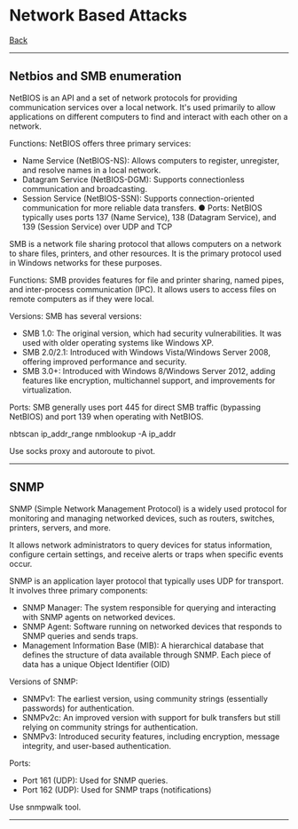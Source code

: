 # Network Based Attacks
[Back](../index.md)

-- -

## Netbios and SMB enumeration

NetBIOS is an API and a set of network protocols for providing communication services over a local network. It's used primarily to allow applications on different computers to find and interact with each other on a network.


Functions: NetBIOS offers three primary services:
+ Name Service (NetBIOS-NS): Allows computers to register, unregister, and 
resolve names in a local network.
+ Datagram Service (NetBIOS-DGM): Supports connectionless communication and 
broadcasting.
+ Session Service (NetBIOS-SSN): Supports connection-oriented communication for 
more reliable data transfers.
● Ports: NetBIOS typically uses ports 137 (Name Service), 138 (Datagram 
Service), and 139 (Session Service) over UDP and TCP


SMB is a network file sharing protocol that allows computers on a network to share files, printers, and other resources. It is the primary protocol used in Windows networks for these 
purposes.

Functions: SMB provides features for file and printer sharing, named pipes, and inter-process communication (IPC). It allows users to access files on remote computers as if they were local.

Versions: SMB has several versions:
+ SMB 1.0: The original version, which had security vulnerabilities. It was used with older 
operating systems like Windows XP.
+ SMB 2.0/2.1: Introduced with Windows Vista/Windows Server 2008, offering improved 
performance and security.
+ SMB 3.0+: Introduced with Windows 8/Windows Server 2012, adding features like 
encryption, multichannel support, and improvements for virtualization.

 Ports: SMB generally uses port 445 for direct SMB traffic (bypassing NetBIOS) and port 139 
when operating with NetBIOS.


nbtscan ip_addr_range
nmblookup -A ip_addr

Use socks proxy and autoroute to pivot.

-- -

## SNMP

SNMP (Simple Network Management Protocol) is a widely used protocol for monitoring and managing networked devices, such as routers, switches, printers, servers, and more. 

It allows network administrators to query devices for status information, configure certain settings, and receive alerts or traps when specific events occur.

SNMP is an application layer protocol that typically uses UDP for 
transport. It involves three primary components:
+ SNMP Manager: The system responsible for querying and interacting with 
SNMP agents on networked devices.
+ SNMP Agent: Software running on networked devices that responds to 
SNMP queries and sends traps.
+ Management Information Base (MIB): A hierarchical database that defines 
the structure of data available through SNMP. Each piece of data has a 
unique Object Identifier (OID)

 Versions of SNMP:
+ SNMPv1: The earliest version, using community strings (essentially 
passwords) for authentication.
+ SNMPv2c: An improved version with support for bulk transfers but still 
relying on community strings for authentication.
+ SNMPv3: Introduced security features, including encryption, message 
integrity, and user-based authentication.


Ports:
+ Port 161 (UDP): Used for SNMP queries.
+ Port 162 (UDP): Used for SNMP traps (notifications)

Use snmpwalk tool.

--  -